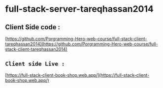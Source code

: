 # full-stack-server-tareqhassan2014

## Client Side code :

[https://github.com/Porgramming-Hero-web-course/full-stack-client-tareqhassan2014](https://github.com/Porgramming-Hero-web-course/full-stack-client-tareqhassan2014)


## `Client side Live :`

[https://full-stack-client-book-shop.web.app/](https://full-stack-client-book-shop.web.app/)